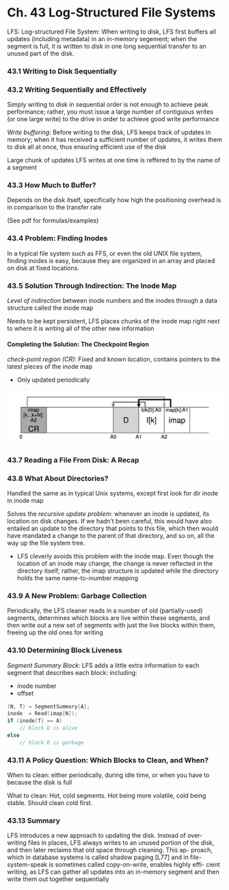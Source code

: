 # Ch. 43 Log-Structured File Systems

LFS: Log-structured File System: When writing to disk, LFS first buffers all updates (including metadata) in an in-memory segement; when the segment is full, it is written to disk in one long sequential transfer to an unused part of the disk.

### 43.1 Writing to Disk Sequentially

### 43.2 Writing Sequentially and Effectively

Simply writing to disk in sequential order is not enough to achieve peak performance; rather, you must issue a large number of contiguous writes (or one large write) to the drive in order to achieve good write performance

*Write buffering*: Before writing to the disk, LFS keeps track of updates in memory; when it has received a sufficient number of updates, it writes them to disk all at once, thus ensuring efficient use of the disk

Large chunk of updates LFS writes at one time is reffered to by the name of a segment

### 43.3 How Much to Buffer?

Depends on the disk itself, specifically how high the positioning overhead is in comparison to the transfer rate

(See pdf for formulas/examples)

### 43.4 Problem: Finding Inodes

In a typical file system such as FFS, or even the old UNIX file system, finding inodes is easy, because they are organized in an array and placed on disk at fixed locations.

### 43.5 Solution Through Indirection: The Inode Map

_Level of indirection_ between inode numbers and the inodes through a data structure called the inode map

Needs to be kept persistent, LFS places chunks of the inode map right next to where it is writing all of the other new information

#### Completing the Solution: The Checkpoint Region

*check-point region (CR)*: Fixed and known location, contains pointers to the latest pieces of the inode map
  - Only updated periodically

![](../img/43.png)

### 43.7 Reading a File From Disk: A Recap

### 43.8 What About Directories?

Handled the same as in typical Unix systems, except first look for dir inode in inode map

Solves the _recursive update problem_: whenever an inode is updated, its location on disk changes. If we hadn’t been careful, this would have also entailed an update to the directory that points to this file, which then would have mandated a change to the parent of that directory, and so on, all the way up the file system tree.
  - LFS cleverly avoids this problem with the inode map. Even though the location of an inode may change, the change is never reflected in the directory itself; rather, the imap structure is updated while the directory holds the same name-to-inumber mapping

### 43.9 A New Problem: Garbage Collection

Periodically, the LFS cleaner reads in a number of old (partially-used) segments, determines which blocks are live within these segments, and then write out a new set of segments with just the live blocks within them, freeing up the old ones for writing

### 43.10 Determining Block Liveness

*Segment Summary Block*: LFS adds a little extra information to each segment that describes each block: including:
  - inode number
  - offset

```c
(N, T) = SegmentSummary[A];
inode  = Read(imap[N]);
if (inode[T] == A)
    // block D is alive
else
    // block D is garbage
```

### 43.11 A Policy Question: Which Blocks to Clean, and When?

When to clean: either periodically, during idle time, or when you have to because the disk is full

What to clean: Hot, cold segments. Hot being more volatile, cold being stable. Should clean cold first.

### 43.13 Summary

LFS introduces a new approach to updating the disk. Instead of over- writing files in places, LFS always writes to an unused portion of the disk, and then later reclaims that old space through cleaning. This ap- proach, which in database systems is called shadow paging [L77] and in file-system-speak is sometimes called copy-on-write, enables highly effi- cient writing, as LFS can gather all updates into an in-memory segment and then write them out together sequentially

